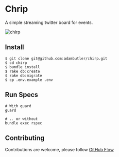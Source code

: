 # Chrip

A simple streaming twitter board for events.

![chirp](https://cloud.githubusercontent.com/assets/1238468/7334629/ae460102-eb90-11e4-8fdf-8528d1fdd4c9.gif)

## Install

```
$ git clone git@github.com:adambutler/chirp.git
$ cd chirp
$ bundle install
$ rake db:create
$ rake db:migrate
$ cp .env.example .env
```

## Run Specs

```
# With guard
guard

# .. or without
bundle exec rspec
```

## Contributing

Contributions are welcome, please follow [GitHub Flow](https://guides.github.com/introduction/flow/index.html)
